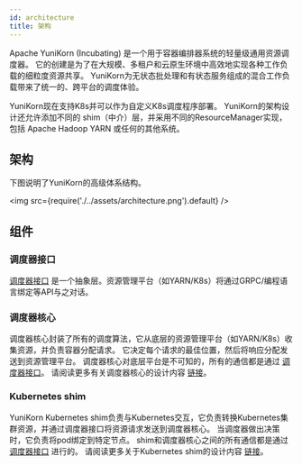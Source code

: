 ```yaml
---
id: architecture
title: 架构
---
```


<!--
Licensed to the Apache Software Foundation (ASF) under one
or more contributor license agreements.  See the NOTICE file
distributed with this work for additional information
regarding copyright ownership.  The ASF licenses this file
to you under the Apache License, Version 2.0 (the
"License"); you may not use this file except in compliance
with the License.  You may obtain a copy of the License at

  http://www.apache.org/licenses/LICENSE-2.0

Unless required by applicable law or agreed to in writing,
software distributed under the License is distributed on an
"AS IS" BASIS, WITHOUT WARRANTIES OR CONDITIONS OF ANY
KIND, either express or implied.  See the License for the
specific language governing permissions and limitations
under the License.
-->

Apache YuniKorn (Incubating) 是一个用于容器编排器系统的轻量级通用资源调度器。
它的创建是为了在大规模、多租户和云原生环境中高效地实现各种工作负载的细粒度资源共享。
YuniKorn为无状态批处理和有状态服务组成的混合工作负载带来了统一的、跨平台的调度体验。

YuniKorn现在支持K8s并可以作为自定义K8s调度程序部署。
YuniKorn的架构设计还允许添加不同的 shim（中介）层，并采用不同的ResourceManager实现，包括 Apache Hadoop YARN 或任何的其他系统。

## 架构

下图说明了YuniKorn的高级体系结构。

<img src={require('./../assets/architecture.png').default} />

## 组件

### 调度器接口

[调度器接口](https://github.com/apache/incubator-yunikorn-scheduler-interface) 是一个抽象层。资源管理平台（如YARN/K8s）将通过GRPC/编程语言绑定等API与之对话。

### 调度器核心

调度器核心封装了所有的调度算法，它从底层的资源管理平台（如YARN/K8s）收集资源，并负责容器分配请求。
它决定每个请求的最佳位置，然后将响应分配发送到资源管理平台。
调度器核心对底层平台是不可知的，所有的通信都是通过 [调度器接口](https://github.com/apache/incubator-yunikorn-scheduler-interface)。
请阅读更多有关调度器核心的设计内容 [链接](scheduler_core_design.md)。

### Kubernetes shim

YuniKorn Kubernetes shim负责与Kubernetes交互，它负责转换Kubernetes集群资源，并通过调度器接口将资源请求发送到调度器核心。
当调度器做出决策时，它负责将pod绑定到特定节点。
shim和调度器核心之间的所有通信都是通过 [调度器接口](https://github.com/apache/incubator-yunikorn-scheduler-interface) 进行的。
请阅读更多关于Kubernetes shim的设计内容 [链接](k8shim.md)。
